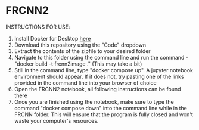 # FRCNN2
INSTRUCTIONS FOR USE:
1. Install Docker for Desktop [here][link]
2. Download this repository using the "Code" dropdown
3. Extract the contents of the zipfile to your desired folder
4. Navigate to this folder using the command line and run the command - "docker build -t frcnn2image ." (This may take a bit)
5. Still in the command line, type "docker compose up". A jupyter notebook environment should appear. If it does not, try pasting one of the links provided in the command line into your browser of choice
6. Open the FRCNN2 notebook, all following instructions can be found there
7. Once you are finished using the notebook, make sure to type the command "docker compose down" into the command line while in the FRCNN folder. This will ensure that the program is fully closed and won't waste your computer's resources.


[link]: https://www.docker.com/products/docker-desktop/
